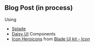 ## Blog Post (in process)

Using

-   [Splade](https://splade.dev)
-   [Daisy UI](https://daisyui.com) Components
-   [Icon Heroicons](https://heroicons.com) from [Blade UI kit - Icon](https://github.com/blade-ui-kit)
